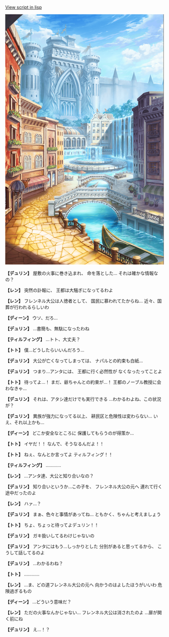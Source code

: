 [View script in lisp](../scripts/1610402.txt)

![006_town.png](../images/backgrounds/006_town.png)

**【デュリン】**
屋敷の火事に巻き込まれ、
命を落とした…
それは確かな情報なの？

**【レン】**
突然の訃報に、
王都は大騒ぎになってるわよ

**【レン】**
フレンネル大公は人徳者として、
国民に慕われてたからね…
近々、国葬が行われるらしいわ

**【ディーン】**
ウソ、だろ…

**【デュリン】**
…書簡も、無駄になったわね

**【ティルフィング】**
…トト、大丈夫？

**【トト】**
僕…どうしたらいいんだろう…

**【デュリン】**
大公が亡くなってしまっては、
ナパルとの約束も白紙…

**【デュリン】**
つまり…アンタには、
王都に行く必然性が
なくなったってことよ

**【トト】**
待ってよ…！
まだ、爺ちゃんとの約束が…！
王都のノーブル教授に会わなきゃ…

**【デュリン】**
それは、アタシ達だけでも実行できる
…わかるわよね、この状況が？

**【デュリン】**
異族が強力になってる以上、
耕民区と危険性は変わらない…
いえ、それ以上かも…

**【ディーン】**
どこか安全なところに
保護してもらうのが得策か…

**【トト】**
イヤだ！！
なんで、そうなるんだよ！！

**【トト】**
ねぇ、なんとか言ってよ
ティルフィング！！

**【ティルフィング】**
…………

**【レン】**
…アンタ達、大公と知り合いなの？

**【デュリン】**
知り合いというか…この子を、
フレンネル大公の元へ
連れて行く途中だったのよ

**【レン】**
ハァ…？

**【デュリン】**
まぁ、色々と事情があってね…
ともかく、ちゃんと考えましょう

**【トト】**
ちょ、ちょっと待ってよデュリン！！

**【デュリン】**
ガキ扱いしてるわけじゃないの

**【デュリン】**
アンタにはもう…しっかりとした
分別があると思ってるから、
こうして話してるのよ

**【デュリン】**
…わかるわね？

**【トト】**
…………

**【レン】**
…ま、どの道フレンネル大公の元へ
向かうのはよしたほうがいいわ
危険過ぎるもの

**【ディーン】**
…どういう意味だ？

**【レン】**
ただの火事なんかじゃない…
フレンネル大公は消されたのよ
…扉が開く前にね

**【デュリン】**
え…！？
